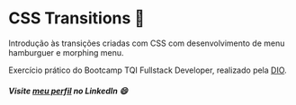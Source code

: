 # CSS Transitions 🤩
Introdução às transições criadas com CSS com desenvolvimento de menu hamburguer e morphing menu.

Exercício prático do Bootcamp TQI Fullstack Developer, realizado pela [DIO](https://www.dio.me/).

##### Visite [meu perfil](https://www.linkedin.com/in/luisafolharini/) no LinkedIn ​:smile:

